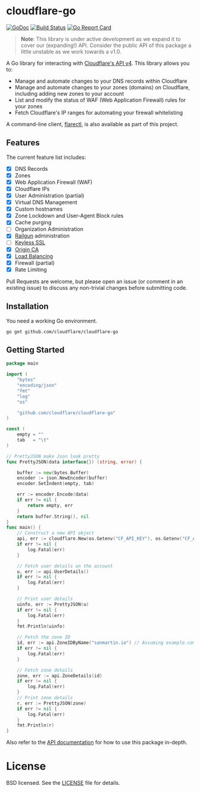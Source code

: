 # cloudflare-go

[![GoDoc](https://img.shields.io/badge/godoc-reference-5673AF.svg?style=flat-square)](https://godoc.org/github.com/cloudflare/cloudflare-go)
[![Build Status](https://img.shields.io/travis/cloudflare/cloudflare-go/master.svg?style=flat-square)](https://travis-ci.org/cloudflare/cloudflare-go)
[![Go Report Card](https://goreportcard.com/badge/github.com/cloudflare/cloudflare-go?style=flat-square)](https://goreportcard.com/report/github.com/cloudflare/cloudflare-go)

> **Note**: This library is under active development as we expand it to cover
> our (expanding!) API. Consider the public API of this package a little
> unstable as we work towards a v1.0.

A Go library for interacting with
[Cloudflare's API v4](https://api.cloudflare.com/). This library allows you to:

* Manage and automate changes to your DNS records within Cloudflare
* Manage and automate changes to your zones (domains) on Cloudflare, including
  adding new zones to your account
* List and modify the status of WAF (Web Application Firewall) rules for your
  zones
* Fetch Cloudflare's IP ranges for automating your firewall whitelisting

A command-line client, [flarectl](cmd/flarectl), is also available as part of
this project.

## Features

The current feature list includes:

* [x] DNS Records
* [x] Zones
* [x] Web Application Firewall (WAF)
* [x] Cloudflare IPs
* [x] User Administration (partial)
* [x] Virtual DNS Management
* [x] Custom hostnames
* [x] Zone Lockdown and User-Agent Block rules
* [x] Cache purging
* [ ] Organization Administration
* [x] [Railgun](https://www.cloudflare.com/railgun/) administration
* [ ] [Keyless SSL](https://blog.cloudflare.com/keyless-ssl-the-nitty-gritty-technical-details/)
* [x] [Origin CA](https://blog.cloudflare.com/universal-ssl-encryption-all-the-way-to-the-origin-for-free/)
* [x] [Load Balancing](https://blog.cloudflare.com/introducing-load-balancing-intelligent-failover-with-cloudflare/)
* [x] Firewall (partial)
* [x] Rate Limiting

Pull Requests are welcome, but please open an issue (or comment in an existing
issue) to discuss any non-trivial changes before submitting code.

## Installation

You need a working Go environment.

```
go get github.com/cloudflare/cloudflare-go
```

## Getting Started

```go
package main

import (
	"bytes"
	"encoding/json"
	"fmt"
	"log"
	"os"

	"github.com/cloudflare/cloudflare-go"
)

const (
	empty = ""
	tab   = "\t"
)

// PrettyJSON make Json look pretty
func PrettyJSON(data interface{}) (string, error) {

	buffer := new(bytes.Buffer)
	encoder := json.NewEncoder(buffer)
	encoder.SetIndent(empty, tab)

	err := encoder.Encode(data)
	if err != nil {
		return empty, err
	}
	return buffer.String(), nil
}
func main() {
	// Construct a new API object
	api, err := cloudflare.New(os.Getenv("CF_API_KEY"), os.Getenv("CF_API_EMAIL"))
	if err != nil {
		log.Fatal(err)
	}

	// Fetch user details on the account
	u, err := api.UserDetails()
	if err != nil {
		log.Fatal(err)
	}

	// Print user details
	uinfo, err := PrettyJSON(u)
	if err != nil {
		log.Fatal(err)
	}
	fmt.Println(uinfo)

	// Fetch the zone ID
	id, err := api.ZoneIDByName("sanmartin.io") // Assuming example.com exists in your Cloudflare account already
	if err != nil {
		log.Fatal(err)
	}

	// Fetch zone details
	zone, err := api.ZoneDetails(id)
	if err != nil {
		log.Fatal(err)
	}
	// Print zone details
	r, err := PrettyJSON(zone)
	if err != nil {
		log.Fatal(err)
	}
	fmt.Println(r)
}

```

Also refer to the
[API documentation](https://godoc.org/github.com/cloudflare/cloudflare-go) for
how to use this package in-depth.

# License

BSD licensed. See the [LICENSE](LICENSE) file for details.
